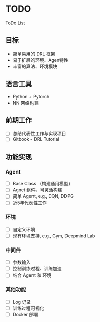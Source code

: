 # TODO
ToDo List

## 目标

- 简单易用的 DRL 框架
- 易于扩展的环境、Agen特性
- 丰富的算法、环境模块

## 语言工具

- Python + Pytorch
- NN 网络构建

## 前期工作

- [ ] 总结代表性工作与实现项目
- [ ] Gitbook - DRL Tutorial

## 功能实现

### Agent

- [ ] Base Class （构建通用模型)
- [ ] Agnet 组件，可灵活构建 
- [ ] 简单 Agent, e.g., DQN, DDPG
- [ ] 近5年代表性工作

### 环境

- [ ] 自定义环境
- [ ] 现有环境支持, e.g., Gym, Deepmind Lab

### 中间件

- [ ] 参数输入
- [ ] 控制训练过程、训练加速
- [ ] 结合 Agent 和 环境

### 其他功能

- [ ] Log 记录
- [ ] 训练过程可视化
- [ ] Docker 部署
